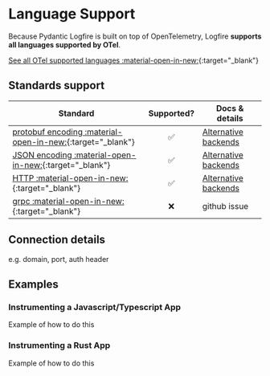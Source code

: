 # Language Support

Because Pydantic Logfire is built on top of OpenTelemetry, Logfire **supports all languages supported by OTel**.

[See all OTel supported languages :material-open-in-new:](https://opentelemetry.io/docs/languages/){:target="_blank"}

## Standards support

| Standard | Supported?  | Docs &amp; details |
|---|:---:|---|
| [protobuf encoding :material-open-in-new:](https://protobuf.dev/programming-guides/encoding/){:target="_blank"} |  ✅  | [Alternative backends](../advanced/alternative-backends.md) |
| [JSON encoding :material-open-in-new:](https://www.json.org/json-en.html){:target="_blank"} |  ✅  | [Alternative backends](../advanced/alternative-backends.md) |
| [HTTP :material-open-in-new:](https://www.cloudflare.com/en-gb/learning/ddos/glossary/hypertext-transfer-protocol-http/){:target="_blank"} | ✅ | [Alternative backends](../advanced/alternative-backends.md) |
| [grpc :material-open-in-new:](https://grpc.io/){:target="_blank"} |  ❌  | github issue |


## Connection details
e.g. domain, port, auth header


## Examples

### Instrumenting a Javascript/Typescript App

Example of how to do this

### Instrumenting a Rust App

Example of how to do this
